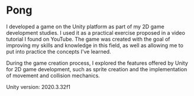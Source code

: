 # Pong

I developed a game on the Unity platform as part of my 2D game development studies. I used it as a practical exercise proposed in a video tutorial I found on YouTube. The game was created with the goal of improving my skills and knowledge in this field, as well as allowing me to put into practice the concepts I've learned.

During the game creation process, I explored the features offered by Unity for 2D game development, such as sprite creation and the implementation of movement and collision mechanics.

Unity version: 2020.3.32f1
